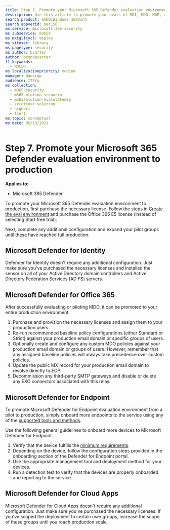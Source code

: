 ```yaml
---
title: Step 7. Promote your Microsoft 365 Defender evaluation environment to Production
description: Use this article to promote your evals of MDI, MDO, MDE, and Defender for Cloud Apps to your live environment in Microsoft 365 Defender or M365D.
search.product: eADQiWindows 10XVcnh
search.appverid: met150
ms.service: microsoft-365-security
ms.subservice: m365d
ms.mktglfcycl: deploy
ms.sitesec: library
ms.pagetype: security
ms.author: bcarter
author: brendacarter
f1.keywords: 
  - NOCSH
ms.localizationpriority: medium
manager: dansimp
audience: ITPro
ms.collection: 
  - m365-security
  - m365solution-scenario
  - m365solution-evalutatemtp
  - zerotrust-solution
  - highpri
  - tier1
ms.topic: conceptual
ms.date: 05/13/2021
---
```


# Step 7. Promote your Microsoft 365 Defender evaluation environment to production

**Applies to:**
- Microsoft 365 Defender

To promote your Microsoft 365 Defender evaluation environment to production, first purchase the necessary license. Follow the steps in [Create the eval environment](eval-create-eval-environment.md) and purchase the Office 365 E5 license (instead of selecting Start free trial).

Next, complete any additional configuration and expand your pilot groups until these have reached full production.

## Microsoft Defender for Identity

Defender for Identity doesn't require any additional configuration. Just make sure you've purchased the necessary licenses and installed the sensor on all of your Active Directory domain controllers and Active Directory Federation Services (AD FS) servers.

## Microsoft Defender for Office 365

After successfully evaluating or piloting MDO, it can be promoted to your entire production environment.

1. Purchase and provision the necessary licenses and assign them to your production users.
2. Re-run recommended baseline policy configurations (either Standard or Strict) against your production email domain or specific groups of users.
3. Optionally create and configure any custom MDO policies against your production email domain or groups of users.  However, remember that any assigned baseline policies will always take precedence over custom policies.
4. Update the public MX record for your production email domain to resolve directly to EOP.
5. Decommission any third-party SMTP gateways and disable or delete any EXO connectors associated with this relay.

## Microsoft Defender for Endpoint

To promote Microsoft Defender for Endpoint evaluation environment from a pilot to production, simply onboard more endpoints to the service using any of the [supported tools and methods](../defender-endpoint/onboard-configure.md).

Use the following general guidelines to onboard more devices to Microsoft Defender for Endpoint.

1. Verify that the device fulfills the [minimum requirements](../defender-endpoint/minimum-requirements.md).
2. Depending on the device, follow the configuration steps provided in the onboarding section of the Defender for Endpoint portal.
3. Use the appropriate management tool and deployment method for your devices.
4. Run a detection test to verify that the devices are properly onboarded and reporting to the service.

## Microsoft Defender for Cloud Apps

Microsoft Defender for Cloud Apps doesn't require any additional configuration. Just make sure you've purchased the necessary licenses. If you've scoped the deployment to certain user groups, increase the scope of these groups until you reach production scale.
